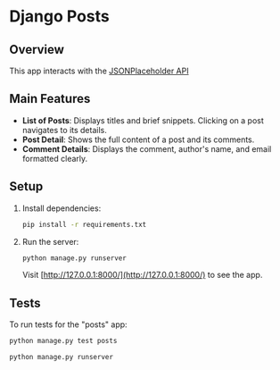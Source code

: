 # Django Posts

## Overview
This app interacts with the [JSONPlaceholder API](https://jsonplaceholder.typicode.com/)

## Main Features
- **List of Posts**: Displays titles and brief snippets. Clicking on a post navigates to its details.
- **Post Detail**: Shows the full content of a post and its comments.
- **Comment Details**: Displays the comment, author's name, and email formatted clearly.

## Setup

1. Install dependencies:
   ```bash
   pip install -r requirements.txt
   ```

2. Run the server:
    ```bash
    python manage.py runserver
    ```
   Visit [http://127.0.0.1:8000/](http://127.0.0.1:8000/) to see the app.

## Tests
To run tests for the "posts" app:

```bash
python manage.py test posts
```

```bash
python manage.py runserver
```